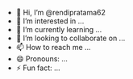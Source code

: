 - 👋 Hi, I’m @rendipratama62
- 👀 I’m interested in ...
- 🌱 I’m currently learning ...
- 💞️ I’m looking to collaborate on ...
- 📫 How to reach me ...
- 😄 Pronouns: ...
- ⚡ Fun fact: ...

<!---
rendipratama62/rendipratama62 is a ✨ special ✨ repository because its `README.md` (this file) appears on your GitHub profile.
You can click the Preview link to take a look at your changes.

tab 
uebm
